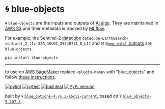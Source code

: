 # 🌀 blue-objects

🌀 `blue-objects` are the inputs and outputs of [AI algo](https://github.com/kamangir/giza). They are maintained in [AWS S3](https://aws.amazon.com/s3/) and their metadata is tracked by [MLflow](https://mlflow.org/).

For example, the Sentinel-2 [datacube](https://github.com/kamangir/blue-geo/tree/main/blue_geo/datacube) `datacube-EarthSearch-sentinel_2_l1c-S2A_10UDC_20240731_0_L1C` and 🌐 [`@geo watch` outputs](https://github.com/kamangir/blue-geo/tree/main/blue_geo/watch) are `blue-objects`.

```bash
pip install blue-objects
```

---

to use on [AWS SageMaker](https://aws.amazon.com/sagemaker/) replace `<plugin-name>` with "blue_objects" and follow [these instructions](https://github.com/kamangir/notebooks-and-scripts/blob/main/SageMaker.md).

[![pylint](https://github.com/kamangir/blue-objects/actions/workflows/pylint.yml/badge.svg)](https://github.com/kamangir/blue-objects/actions/workflows/pylint.yml) [![pytest](https://github.com/kamangir/blue-objects/actions/workflows/pytest.yml/badge.svg)](https://github.com/kamangir/blue-objects/actions/workflows/pytest.yml) [![bashtest](https://github.com/kamangir/blue-objects/actions/workflows/bashtest.yml/badge.svg)](https://github.com/kamangir/blue-objects/actions/workflows/bashtest.yml) [![PyPI version](https://img.shields.io/pypi/v/blue-objects.svg)](https://pypi.org/project/blue-objects/)

built by 🌀 [`blue_options-4.76.1-abcli-current`](https://github.com/kamangir/awesome-bash-cli), based on 🌀 [`blue_objects-5.107.1`](https://github.com/kamangir/blue-objects).

